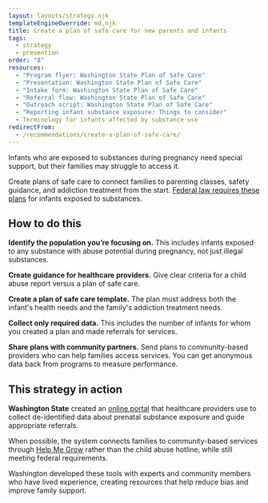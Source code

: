 ```yaml
---
layout: layouts/strategy.njk
templateEngineOverride: md,njk
title: Create a plan of safe care for new parents and infants
tags:
  - strategy
  - prevention
order: "8"
resources:
  - "Program flyer: Washington State Plan of Safe Care"
  - "Presentation: Washington State Plan of Safe Care"
  - "Intake form: Washington State Plan of Safe Care"
  - "Referral flow: Washington State Plan of Safe Care"
  - "Outreach script: Washington State Plan of Safe Care"
  - "Reporting infant substance exposure: Things to consider"
  - Terminology for infants affected by substance use
redirectFrom:
  - /recommendations/create-a-plan-of-safe-care/
---
```

Infants who are exposed to substances during pregnancy need special support, but their families may struggle to access it. 

Create plans of safe care to connect families to parenting classes, safety guidance, and addiction treatment from the start. [Federal law requires these plans](https://www.congress.gov/bill/114th-congress/senate-bill/524/text) for infants exposed to substances.

## How to do this

**Identify the population you’re focusing on.** This includes infants exposed to any substance with abuse potential during pregnancy, not just illegal substances.

**Create guidance for healthcare providers.** Give clear criteria for a child abuse report versus a plan of safe care.

**Create a plan of safe care template.** The plan must address both the infant's health needs and the family's addiction treatment needs.

**Collect only required data.** This includes the number of infants for whom you created a plan and made referrals for services. 

**Share plans with community partners.** Send plans to community-based providers who can help families access services. You can get anonymous data back from programs to measure performance.

## This strategy in action

**Washington State** created an [online portal](https://safecarewa.communityos.org/safecareWA) that healthcare providers use to collect de-identified data about prenatal substance exposure and guide appropriate referrals. 

When possible, the system connects families to community-based services through [Help Me Grow](https://helpmegrowwa.org/) rather than the child abuse hotline, while still meeting federal requirements. 

Washington developed these tools with experts and community members who have lived experience, creating resources that help reduce bias and improve family support.[](https://drive.google.com/file/d/1Y1SY_Toqf9cAo-1EExCsY2FtEkhW7J0e/view?usp=drive_link)